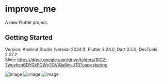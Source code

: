 # improve_me

A new Flutter project.

## Getting Started

Version: Android Studio (version 2024.1), Flutter 3.24.0, Dart 3.5.0, DevTools 2.37.2 <br>
Slide: https://drive.google.com/drive/folders/1RCZ-7wuyhsn6DYGkFCWy3GVjQa6m-JT0?usp=sharing

![image](https://github.com/user-attachments/assets/aa73c5cb-7344-4d49-b5f2-c1dc6e35f887)
![image](https://github.com/user-attachments/assets/67565608-bb7e-45ae-9b09-056afa4307c9)
![image](https://github.com/user-attachments/assets/b822cb84-8a3b-49dc-af45-9f46288097e6)
